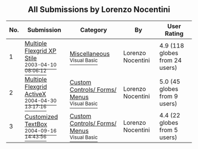 ﻿<div align="center">

## All Submissions by Lorenzo Nocentini

</div>

No.  | Submission | Category | By   | User Rating
---- | ---------- | -------- | ---- | -----------
1 | [Multiple Flexgrid XP Stile<br /><sup>2003-04-10 08:06:12</sup>](https://github.com/Planet-Source-Code/lorenzo-nocentini-multiple-flexgrid-xp-stile__1-44668) | [Miscellaneous<br /><sup>Visual Basic</sup>](../ByCategory/miscellaneous__1-1.md) | Lorenzo Nocentini | 4.9 (118 globes from 24 users)
2 | [Multiple Flexgrid ActiveX<br /><sup>2004-04-30 13:17:16</sup>](https://github.com/Planet-Source-Code/lorenzo-nocentini-multiple-flexgrid-activex__1-44794) | [Custom Controls/ Forms/  Menus<br /><sup>Visual Basic</sup>](../ByCategory/custom-controls-forms-menus__1-4.md) | Lorenzo Nocentini | 5.0 (45 globes from 9 users)
3 | [Customized TextBox<br /><sup>2004-09-16 14:43:56</sup>](https://github.com/Planet-Source-Code/lorenzo-nocentini-customized-textbox__1-56232) | [Custom Controls/ Forms/  Menus<br /><sup>Visual Basic</sup>](../ByCategory/custom-controls-forms-menus__1-4.md) | Lorenzo Nocentini | 4.4 (22 globes from 5 users)
